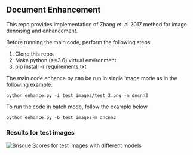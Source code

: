 ## Document Enhancement

This repo provides implementation of Zhang et. al 2017 method for image denoising and enhancement.

Before running the main code, perform the following steps.

 1. Clone this repo.
 2. Make python (>=3.6) virtual environment.
 3. pip install -r requirements.txt

The main code enhance.py can be run in single image mode as in the following example.

```python enhance.py -i test_images/test_2.png -m dncnn3```

To run the code in batch mode, follow the example below

```python enhance.py -b test_images-m dncnn3 ```

### Results  for test images
![Brisque Scores for test images with different models](https://github.com/ArunAniyan/doc_enhance/blob/main/table.png)


